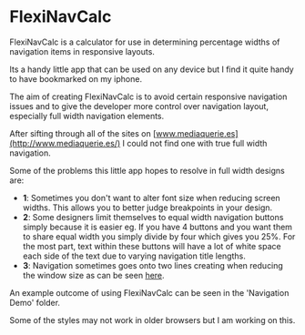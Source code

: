 # FlexiNavCalc

FlexiNavCalc is a calculator for use in determining percentage widths of navigation items in responsive layouts.

Its a handy little app that can be used on any device but I find it quite handy to have bookmarked on my iphone.

The aim of creating FlexiNavCalc is to avoid certain responsive navigation issues and to give the developer more control over navigation layout, especially full width navigation elements.

After sifting through all of the sites on [www.mediaquerie.es](http://www.mediaquerie.es/) I could not find one with true full width navigation.

Some of the problems this little app hopes to resolve in full width designs are:

* **1**: Sometimes you don't want to alter font size when reducing screen widths. This allows you to better judge breakpoints in your design.
* **2**: Some designers limit themselves to equal width navigation buttons simply because it is easier eg. If you have 4 buttons and you want them to share equal width you simply divide by four which gives you 25%. For the most part, text within these buttons will have a lot of white space each side of the text due to varying navigation title lengths.
* **3**: Navigation sometimes goes onto two lines creating when reducing the window size as can be seen [here](http://www.asburyagile.com/).

An example outcome of using FlexiNavCalc can be seen in the 'Navigation Demo' folder.

Some of the styles may not work in older browsers but I am working on this.